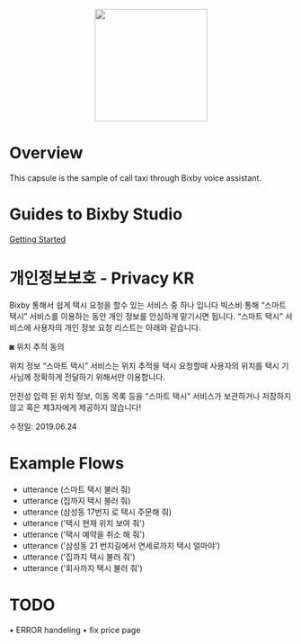<p align="center">
  <img src="https://github.com/muzaffar622/smartTaxi/blob/dev/assets/img/easy-taxi-logo.png?raw=true" width="200" height="200"/>
</p>

# Overview
This capsule is the sample of call taxi through Bixby voice assistant.

# Guides to Bixby Studio
[Getting Started](https://bixbydevelopers.com/dev/docs/get-started)

# 개인정보보호 - Privacy KR
Bixby 통해서 쉽게 택시 요청을 할수 있는 서비스 중 하나 입니다 빅스비 통해 “스마트 택시” 서비스를 이용하는 동안 개인 정보를 안심하게 맡기시면 됩니다. “스마트 택시” 서비스에 사용자의 개인 정보 요청 리스트는 아래와 같습니다.

◙ 위치 추적 동의

위치 정보
“스마트 택시” 서비스는 위치 추적을 택시 요청할때 사용자의 위치를 택시 기사님께 정확하게 전달하기 위해서만 이용합니다.

안전성
입력 된 위치 정보, 이동 목록 등을 “스마트 택시” 서비스가 보관하거나 저장하지 않고 혹은 제3자에게 제공하지 않습니다!

수정일: 2019.06.24

# Example Flows
 + utterance (스마트 택시 불러 줘)
 + utterance (집까지 택시 불러 줘)
 + utterance (삼성동 17번지 로 택시 주문해 줘)
 + utterance ('택시 현재 위치 보여 줘')
 + utterance ('택시 예약을 취소 해 줘')
 + utterance ('삼성동 21 번지길에서 연세로까지 택시 얼마야')
 + utterance ('집까지 택시 불러 줘')
 + utterance ('회사까지 택시 불러 줘')
	
# TODO
• ERROR handeling
• fix price page
